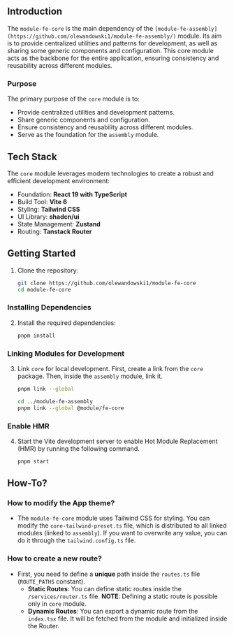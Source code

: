 ## Introduction

The `module-fe-core` is the main dependency of the `[module-fe-assembly](https://github.com/olewandowski1/module-fe-assembly/)` module. Its aim is to provide centralized utilities and patterns for development, as well as sharing some generic components and configuration. This core module acts as the backbone for the entire application, ensuring consistency and reusability across different modules.

### Purpose

The primary purpose of the `core` module is to:

- Provide centralized utilities and development patterns.
- Share generic components and configuration.
- Ensure consistency and reusability across different modules.
- Serve as the foundation for the `assembly` module.

## Tech Stack

The `core` module leverages modern technologies to create a robust and efficient development environment:

- Foundation: **React 19 with TypeScript**
- Build Tool: **Vite 6**
- Styling: **Tailwind CSS**
- UI Library: **shadcn/ui**
- State Management: **Zustand**
- Routing: **Tanstack Router**

## Getting Started

1. Clone the repository:
   ```bash
   git clone https://github.com/olewandowski1/module-fe-core
   cd module-fe-core
   ```

### Installing Dependencies

2. Install the required dependencies:
   ```bash
   pnpm install
   ```

### Linking Modules for Development

3. Link `core` for local development. First, create a link from the `core` package. Then, inside the `assembly` module, link it.

   ```bash
   pnpm link --global

   cd ../module-fe-assembly
   pnpm link --global @module/fe-core
   ```

### Enable HMR

4. Start the Vite development server to enable Hot Module Replacement (HMR) by running the following command.

   ```bash
   pnpm start
   ```

## How-To?

### How to modify the App theme?

- The `module-fe-core` module uses Tailwind CSS for styling. You can modify the `core-tailwind-preset.ts` file, which is distributed to all linked modules (linked to `assembly`). If you want to overwrite any value, you can do it through the `tailwind.config.ts` file.

### How to create a new route?

- First, you need to define a **unique** path inside the `routes.ts` file (`ROUTE_PATHS` constant).
  - **Static Routes**: You can define static routes inside the `/services/router.ts` file. **NOTE**: Defining a static route is possible only in `core` module.
  - **Dynamic Routes**: You can export a dynamic route from the `index.tsx` file. It will be fetched from the module and initialized inside the Router.
